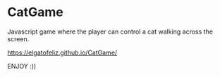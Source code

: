 # CatGame

Javascript game where the player can control a cat walking across the screen.

https://elgatofeliz.github.io/CatGame/

ENJOY :))
